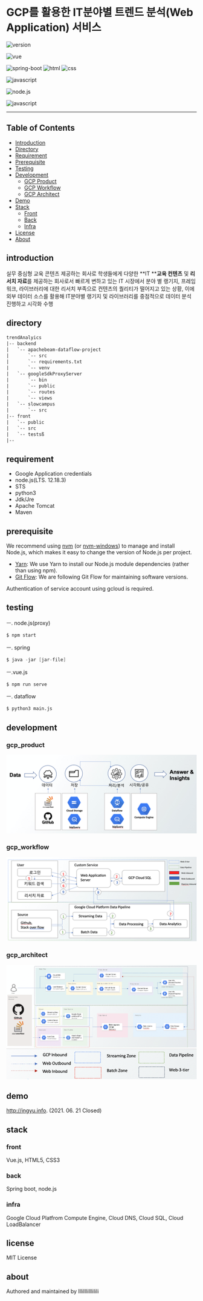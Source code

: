 # GCP를 활용한 IT분야별 트렌드 분석(Web Application) 서비스

![version](https://img.shields.io/badge/version-0.0.1-orange?)

![vue](https://img.shields.io/badge/vue-3.0.0-blue?logo=Vue.js)

![spring-boot](https://img.shields.io/badge/springboot-4.0.0-yellow?logo=spring)
![html](https://img.shields.io/badge/html-html5-red?logo=html5)
![css](https://img.shields.io/badge/css-css3-red?logo=css3)

![javascript](https://img.shields.io/badge/javascript-es6-yellowgreen?logo=javascript)

![node.js](https://img.shields.io/badge/node.js-12.18.3-green?logo=node.js)

![javascript](https://img.shields.io/badge/google_cloud_platform-blue?logo=google)

---

## Table of Contents
- [Introduction](#introduction)
- [Directory](#directory)
- [Requirement](#사용기술)
- [Prerequisite](#prerequisite)
- [Testing](#testing)
- [Development](#development)
  - [GCP Product](#gcp_product)
  - [GCP Workflow](#gcp_workflow)
  - [GCP Architect](#gcp_architect)
- [Demo](#demo)
- [Stack](#stack)
  - [Front](#front)
  - [Back](#back)
  - [Infra](#infra)
- [License](#license)
- [About](#about)

## introduction

실무 중심형 교육 콘텐츠 제공하는 회사로 학생들에게 다양한 **IT ****교육 컨텐츠** 및 **리서치 자료**를 제공하는 회사로서 빠르게 변하고 있는 IT 시장에서 분야 별 랭기지, 프레임워크, 라이브러리에 대한 리서치 부족으로 컨텐츠의 퀄리티가 떨어지고 있는 상황, 이에 외부 데이터 소스를 활용해 IT분야별 랭기지 및 라이브러리를 중점적으로 데이터 분석 진행하고 시각화 수행 

## directory

```
trendAnalyics
|-- backend
|   `-- apachebeam-dataflow-project
|       `-- src
|       `-- requirements.txt
|       `-- venv
|   `-- googleSdkProxyServer
|       `-- bin
|       `-- public
|       `-- routes
|       `-- views
|   `-- slowcampus
|       `-- src
|-- front
|   `-- public
|   `-- src
|   `-- testsß
|--
```

## requirement

- Google Application credentials 
- node.js(LTS. 12.18.3)
- STS
- python3
- Jdk/Jre
- Apache Tomcat
- Maven

## prerequisite
We recommend using [nvm](https://github.com/creationix/nvm) (or [nvm-windows](https://github.com/coreybutler/nvm-windows)) to manage and install Node.js, which makes it easy to change the version of Node.js per project.
- [Yarn](https://yarnpkg.com): We use Yarn to install our Node.js module dependencies (rather than using npm).
- [Git Flow](https://github.com/nvie/gitflow/wiki/Installation): We are following Git Flow for maintaining software versions.

Authentication of service account using gcloud is required. 

## testing

ㅡ. node.js(proxy)

```javascript
$ npm start
```

ㅡ. spring

```java
$ java -jar [jar-file]
```

ㅡ.vue.js

```javascript
$ npm run serve
```

ㅡ. dataflow

```python
$ python3 main.js
```

## development

### gcp_product

![gcp_product](./public/img/gcp_product.png)

### gcp_workflow

![gcp_workflow](./public/img/gcp_workflow.png)

### gcp_architect

![gcp_architect](./public/img/gcp-architect.png)
![gcp_architect](./public/img/gcp-architect2.png)

## demo

http://ingyu.info. (2021. 06. 21 Closed) 


## stack

### front

Vue.js, HTML5, CSS3

### back

Spring boot, node.js 

### infra

Google Cloud Platfrom Compute Engine, Cloud DNS, Cloud SQL, Cloud LoadBalancer

## license

MIT License

## about

Authored and maintained by lllilllilllilili
